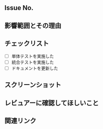 ## Issue No.
<!-- 対応しているissue番号を貼る。 -->

## 影響範囲とその理由
<!-- この変更により起こり得る影響範囲とその理由を書いてください。 -->

## チェックリスト
<!-- 変更を行った際にチェックした項目にチェックを入れてください。 -->
- [ ] 単体テストを実施した
- [ ] 統合テストを実施した
- [ ] ドキュメントを更新した

## スクリーンショット
<!-- UIの変更がある場合は、Before / Afterのスクリーンショットや動作が分かるGIFなどを添付してください。 -->

## レビュアーに確認してほしいこと 
<!-- テストや事象の再現が必要な場合、レビュアーが再現できる実施手順を必ず明記してください！ -->
<!-- レビュワーに特に注目してほしいポイントや、不安な部分があれば明記してください。 -->

## 関連リンク
<!-- ソースコードに関連するファイルがあればリンクを共有 -->
